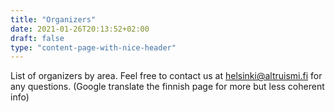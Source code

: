 ```yaml
---
title: "Organizers"
date: 2021-01-26T20:13:52+02:00
draft: false
type: "content-page-with-nice-header"
---
```



List of organizers by area. Feel free to contact us at helsinki@altruismi.fi for any questions. (Google translate the finnish page for more but less coherent info)
